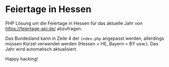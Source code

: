 # Feiertage in Hessen

PHP Lösung um die Feiertage in Hessen für das aktuelle Jahr von https://feiertage-api.de/ abzufragen.

Das Bundesland kann in Zeile 4 der `index.php` angepasst werden, allerdings müssen Kürzel verwendet werden (Hessen = HE, Bayern = BY usw.). Das Jahr wird automatisch aktualisiert.

Happy hacking!
